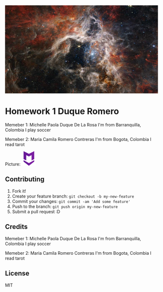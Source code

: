 ![alt text](banner.jpg "Logo Title Text 1")

# Homework 1 Duque Romero

Memeber 1: Michelle Paola Duque De La Rosa
I'm from Barranquilla, Colombia
I play soccer

Memeber 2: Maria Camila Romero Contreras
I'm from Bogota, Colombia
I read tarot

Picture: ![alt text](https://github.com/adam-p/markdown-here/raw/master/src/common/images/icon48.png "Logo Title Text 1")

## Contributing

1. Fork it!
2. Create your feature branch: `git checkout -b my-new-feature`
3. Commit your changes: `git commit -am 'Add some feature'`
4. Push to the branch: `git push origin my-new-feature`
5. Submit a pull request :D


## Credits
Memeber 1: Michelle Paola Duque De La Rosa
I'm from Barranquilla, Colombia
I play soccer

Memeber 2: Maria Camila Romero Contreras
I'm from Bogota, Colombia
I read tarot

## License

MIT
